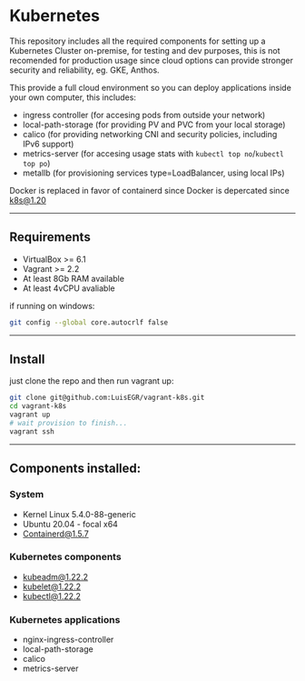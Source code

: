 # Kubernetes

This repository includes all the required components for setting up a Kubernetes Cluster on-premise, for testing and dev purposes, this is not recomended for production usage since cloud options can provide stronger security and reliability, eg. GKE, Anthos.

This provide a full cloud environment so you can deploy applications inside your own computer, this includes:

- ingress controller (for accesing pods from outside your network)
- local-path-storage (for providing PV and PVC from your local storage)
- calico (for providing networking CNI and security policies, including IPv6 support) 
- metrics-server (for accesing usage stats with `kubectl top no`/`kubectl top po`)
- metallb (for provisioning services type=LoadBalancer, using local IPs)


Docker is replaced in favor of containerd since Docker is depercated since k8s@1.20

---
## Requirements

- VirtualBox >= 6.1
- Vagrant >= 2.2
- At least 8Gb RAM available
- At least 4vCPU avaliable

if running on windows:
```bash
git config --global core.autocrlf false
```

---
## Install

just clone the repo and then run vagrant up:
```bash
git clone git@github.com:LuisEGR/vagrant-k8s.git
cd vagrant-k8s
vagrant up
# wait provision to finish...
vagrant ssh
```

---

## Components installed:

### System 
- Kernel Linux 5.4.0-88-generic  
- Ubuntu 20.04 - focal x64  
- Containerd@1.5.7 



### Kubernetes components

- kubeadm@1.22.2  
- kubelet@1.22.2  
- kubectl@1.22.2  

### Kubernetes applications

- nginx-ingress-controller
- local-path-storage
- calico
- metrics-server




